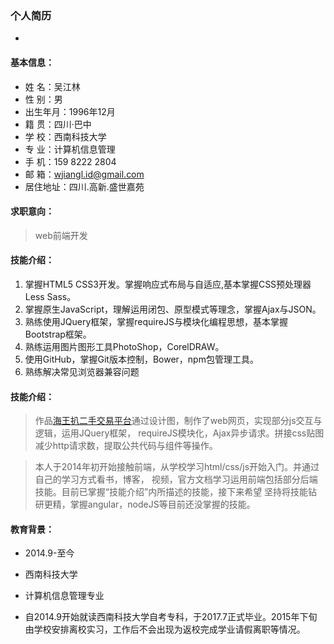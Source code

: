 ### 个人简历
-
#### 基本信息：
* 姓    名：吴江林
* 性    别：男
* 出生年月：1996年12月
* 籍    贯：四川·巴中
* 学    校：西南科技大学
* 专    业：计算机信息管理
* 手    机：159 8222 2804
* 邮    箱：wjiangl.id@gmail.com
* 居住地址：四川.高新.盛世嘉苑

#### 求职意向：
 >web前端开发

#### 技能介绍：
1. 掌握HTML5 CSS3开发。掌握响应式布局与自适应,基本掌握CSS预处理器Less Sass。
2. 掌握原生JavaScript，理解运用闭包、原型模式等理念，掌握Ajax与JSON。
3. 熟练使用JQuery框架，掌握requireJS与模块化编程思想，基本掌握Bootstrap框架。
4. 熟练运用图片图形工具PhotoShop，CorelDRAW。
5. 使用GitHub，掌握Git版本控制，Bower，npm包管理工具。
6. 熟练解决常见浏览器兼容问题

#### 技能介绍：
>作品[海王扒二手交易平台](http://lietu555.github.io/lietu/)通过设计图，制作了web网页，实现部分js交互与逻辑，运用JQuery框架，	requireJS模块化，Ajax异步请求。拼接css贴图减少http请求数，提取公共代码与组件等操作。

>本人于2014年初开始接触前端，从学校学习html/css/js开始入门。并通过自己的学习方式看书，博客，	视频，官方文档学习运用前端包括部分后端技能。目前已掌握“技能介绍”内所描述的技能，接下来希望	坚持将技能钻研更精，掌握angular，nodeJS等目前还没掌握的技能。

#### 教育背景：
* 2014.9-至今

* 西南科技大学

* 计算机信息管理专业

* 自2014.9开始就读西南科技大学自考专科，于2017.7正式毕业。2015年下旬由学校安排离校实习，工作后不会出现为返校完成学业请假离职等情况。

